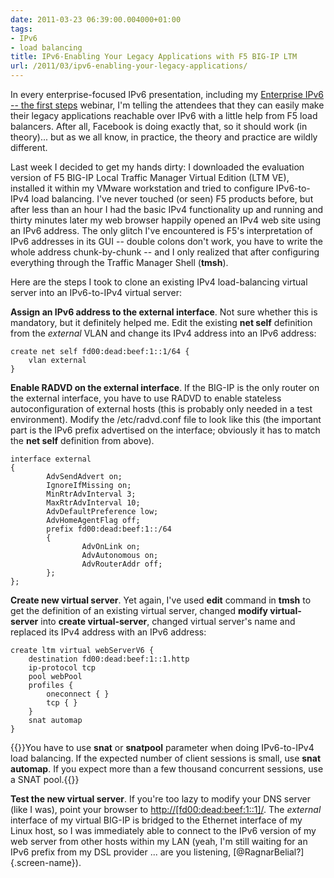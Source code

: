 ```yaml
---
date: 2011-03-23 06:39:00.004000+01:00
tags:
- IPv6
- load balancing
title: IPv6-Enabling Your Legacy Applications with F5 BIG-IP LTM
url: /2011/03/ipv6-enabling-your-legacy-applications/
---
```

In every enterprise-focused IPv6 presentation, including my [Enterprise IPv6 -- the first steps](https://www.ipspace.net/IPv6E101) webinar, I'm telling the attendees that they can easily make their legacy applications reachable over IPv6 with a little help from F5 load balancers. After all, Facebook is doing exactly that, so it should work (in theory)... but as we all know, in practice, the theory and practice are wildly different.
<!--more-->
Last week I decided to get my hands dirty: I downloaded the evaluation version of F5 BIG-IP Local Traffic Manager Virtual Edition (LTM VE), installed it within my VMware workstation and tried to configure IPv6-to-IPv4 load balancing. I've never touched (or seen) F5 products before, but after less than an hour I had the basic IPv4 functionality up and running and thirty minutes later my web browser happily opened an IPv4 web site using an IPv6 address. The only glitch I've encountered is F5's interpretation of IPv6 addresses in its GUI -- double colons don't work, you have to write the whole address chunk-by-chunk -- and I only realized that after configuring everything through the Traffic Manager Shell (**tmsh**).

Here are the steps I took to clone an existing IPv4 load-balancing virtual server into an IPv6-to-IPv4 virtual server:

**Assign an IPv6 address to the external interface**. Not sure whether this is mandatory, but it definitely helped me. Edit the existing **net self** definition from the *external* VLAN and change its IPv4 address into an IPv6 address:

``` code
create net self fd00:dead:beef:1::1/64 {
    vlan external
}
```

**Enable RADVD on the external interface**. If the BIG-IP is the only router on the external interface, you have to use RADVD to enable stateless autoconfiguration of external hosts (this is probably only needed in a test environment). Modify the /etc/radvd.conf file to look like this (the important part is the IPv6 prefix advertised on the interface; obviously it has to match the **net self** definition from above).

``` code
interface external
{
        AdvSendAdvert on;
        IgnoreIfMissing on;
        MinRtrAdvInterval 3;
        MaxRtrAdvInterval 10;
        AdvDefaultPreference low;
        AdvHomeAgentFlag off;
        prefix fd00:dead:beef:1::/64
        {
                AdvOnLink on;
                AdvAutonomous on;
                AdvRouterAddr off;
        };
};
```

**Create new virtual server**. Yet again, I've used **edit** command in **tmsh** to get the definition of an existing virtual server, changed **modify virtual-server** into **create virtual-server**, changed virtual server's name and replaced its IPv4 address with an IPv6 address:

``` code
create ltm virtual webServerV6 {
    destination fd00:dead:beef:1::1.http
    ip-protocol tcp
    pool webPool
    profiles {
        oneconnect { }
        tcp { }
    }
    snat automap
}
```

{{<note info>}}You have to use **snat** or **snatpool** parameter when doing IPv6-to-IPv4 load balancing. If the expected number of client sessions is small, use **snat automap**. If you expect more than a few thousand concurrent sessions, use a SNAT pool.{{</note>}}

**Test the new virtual server**. If you're too lazy to modify your DNS server (like I was), point your browser to [http://\[fd00:dead:beef:1::1\]/](http://%5Bfd00:dead:beef:1::1%5D/). The *external* interface of my virtual BIG-IP is bridged to the Ethernet interface of my Linux host, so I was immediately able to connect to the IPv6 version of my web server from other hosts within my LAN (yeah, I'm still waiting for an IPv6 prefix from my DSL provider \... are you listening, [\@RagnarBelial?]{.screen-name}).
